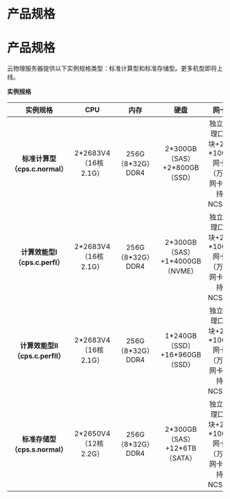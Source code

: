 # 产品规格

# 产品规格

云物理服务器提供以下实例规格类型：标准计算型和标准存储型。更多机型即将上线。

**实例规格**

|**实例规格**|**CPU**|**内存**|**硬盘**|**网卡**|
|:-: |:-: |:-: | :-: | :-: |
|**标准计算型（cps.c.normal）**|2\*2683V4（16核 2.1G）|256G（8\*32G）DDR4|2\*300GB（SAS）+2\*800GB（SSD）|独立管理口1块+2口\*10GE网卡（万兆网卡支持NCSI）|
|**计算效能型Ⅰ（cps.c.perfⅠ）**|2\*2683V4（16核 2.1G）|256G（8\*32G）DDR4|2\*300GB（SAS）+1\*4000GB（NVME）|独立管理口1块+2口\*10GE网卡（万兆网卡支持NCSI）|
|**计算效能型Ⅱ（cps.c.perfⅡ）**|2\*2683V4（16核 2.1G）|256G（8\*32G）DDR4|1\*240GB（SSD）+16\*960GB（SSD）|独立管理口1块+2口\*10GE网卡（万兆网卡支持NCSI）|
|**标准存储型（cps.s.normal）**|2\*2650V4（12核 2.2G）|256G（8\*32G）DDR4|2\*300GB（SAS）+12\*6TB（SATA）|独立管理口1块+2口\*10GE网卡（万兆网卡支持NCSI）|
